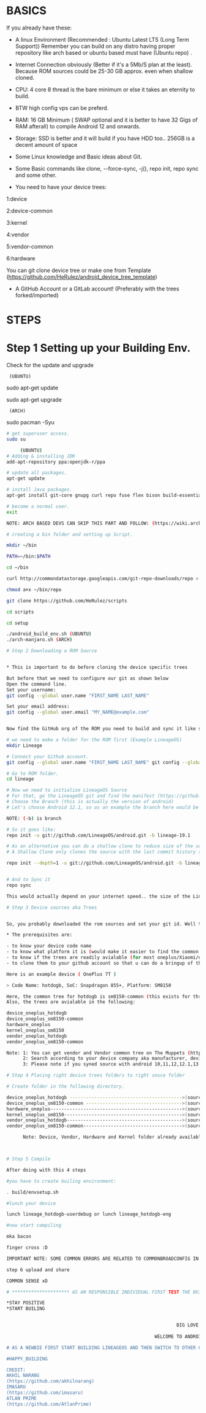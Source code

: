 # BASICS

If you already have these:

* A linux Environment (Recommended : Ubuntu Latest LTS (Long Term Support)) Remember you can build on any distro having proper repository like arch based or ubuntu based must have (Ubuntu repo)  .

* Internet Connection obviously (Better if it's a 5Mb/S plan at the least). Because ROM sources could be 25-30 GB approx. even when shallow cloned.

* CPU: 4 core 8 thread is the bare minimum or else it takes an eternity to build.

* BTW high config vps can be preferd.

* RAM: 16 GB Minimum ( SWAP optional and it is better to have 32 Gigs of RAM afterall) to compile Android 12 and onwards.

* Storage: SSD is better and it will build if you have HDD too.. 256GB is a decent amount of space

* Some Linux knowledge and Basic ideas about Git.

* Some Basic commands like clone, --force-sync, -j(), repo init, repo sync and some other.

* You need to have your device trees:

1:device

2:device-common

3:kernel

4:vendor

5:vendor-common

6:hardware

You can git clone device tree or make one from Template (https://github.com/HeRulez/android_device_tree_template) 

* A GitHub Account or a GitLab account! (Preferably with the trees forked/imported)

# STEPS

# Step 1 Setting up your Building Env.


Check for the update and upgrade

     (UBUNTU)
sudo apt-get update

sudo apt-get upgrade

     (ARCH)
sudo pacman -Syu

```bash
# get superuser access.
sudo su

     (UBUNTU)
# Adding & installing JDK
add-apt-repository ppa:openjdk-r/ppa

# update all packages.
apt-get update

# install Java packages.
apt-get install git-core gnupg curl repo fuse flex bison build-essential zip curl zlib1g-dev gcc-multilib g++-multilib libc6-dev-i386 lib32ncurses5-dev x11proto-core-dev libx11-dev lib32z1-dev libgl1-mesa-dev libxml2-utils xsltproc unzip fontconfig

# become a normal user.
exit

NOTE: ARCH BASED DEVS CAN SKIP THIS PART AND FOLLOW: (https://wiki.archlinux.org/title/android)

# creating a bin folder and setting up Script.

mkdir ~/bin

PATH=~/bin:$PATH

cd ~/bin

curl http://commondatastorage.googleapis.com/git-repo-downloads/repo > ~/bin/repo

chmod a+x ~/bin/repo

git clone https://github.com/HeRulez/scripts

cd scripts

cd setup

./android_build_env.sh (UBUNTU)
./arch-manjaro.sh (ARCH)

# Step 2 Downloading a ROM Source


* This is important to do before cloning the device specific trees

But before that we need to configure our git as shown below
Open the command line.
Set your username:
git config --global user.name "FIRST_NAME LAST_NAME"

Set your email address:
git config --global user.email "MY_NAME@example.com"


Now find the GitHub org of the ROM you need to build and sync it like shown below

# we need to make a folder for the ROM first (Example LineageOS)
mkdir Lineage

# Connect your Github account.
git config --global user.name "FIRST_NAME LAST_NAME" git config --global user.email "YOUR EMAIL"

# Go to ROM folder.
cd lineage

# Now we need to initialize LineageOS Source
# For that, go the LineageOS git and find the manifest (https://github.com/LineageOS/android this may vary from ROM to ROM)
# Choose the Branch (this is actually the version of android)
# Let's choose Android 12.1, so as an example the branch here would be "lineage-19.1"

NOTE: (-b) is branch

# So it goes like:
repo init -u git://github.com/LineageOS/android.git -b lineage-19.1

# As an alternative you can do a shallow clone to reduce size of the source..
# A Shallow Clone only clones the source with the last commit history specified

repo init --depth=1 -u git://github.com/LineageOS/android.git -b lineage-19.1


# And to Sync it
repo sync

This would actually depend on your internet speed.. the size of the LineageOS repo would be around 80-100 GB or more, probably

# Step 3 Device sources aka Trees


So, you probably downloaded the rom sources and set your git id. Well the next step is to find your device sources (Device Tree , Kernel Tree , Vendor Tree {And A Common Tree if available for both vendor and device})

* The prerequisites are:

- to know your device code name
- to know what platform it is (would make it easier to find the common trees)
- to know if the trees are readily avialable (for most oneplus/Xiaomi/etc.. devices its a true case scenario)
- to clone them to your github account so that u can do a bringup of the tree for the ROM

Here is an example device ( OnePlus 7T )

> Code Name: hotdogb, SoC: Snapdragon 855+, Platform: SM8150

Here, the common tree for hotdogb is sm8150-common (this exists for thr vendor too).
Also, the trees are avialable in the following:

device_oneplus_hotdogb
device_oneplus_sm8150-common
hardware_oneplus
kernel_oneplus_sm8150
vendor_oneplus_hotdogb
vendor_oneplus_sm8150-common

Note: 1: You can get vendor and Vendor common tree on The Muppets (https://github.com/TheMuppets)
      2: Search according to your device company aka manufacturer, device and device platform (common sense)
      3: Please note if you syned source with android 10,11,12,12.1,13 branch please import device, hardware, vendor and kernel according to android version or branch.

# Step 4 Placing right device trees folders to right souce folder

# Create folder in the following directory.

device_oneplus_hotdogb ----------------------------------------->(source/device/oneplus/hotdogb)
device_oneplus_sm8150-common ----------------------------------->(source/device/oneplus/sm8150-common)
hardware_oneplus------------------------------------------------>(source/hardware/oneplus)
kernel_oneplus_sm8150------------------------------------------->(source/kernel/oneplus/sm8150)
vendor_oneplus_hotdogb------------------------------------------>(source/vendor/oneplus/hotdogb)
vendor_oneplus_sm8150-common------------------------------------>(source/vendor/oneplus/sm8150-common)

      Note: Device, Vendor, Hardware and Kernel folder already available in Source directory you have to create folder or mkdir (oneplus and common) in the folders



# Step 5 Compile

After doing with this 4 steps

#you have to create builing environment:

. build/envsetup.sh

#lunch your device

lunch lineage_hotdogb-userdebug or lunch lineage_hotdogb-eng

#now start compiling

mka bacon

finger cross :D

IMPORTANT NOTE: SOME COMMON ERRORS ARE RELATED TO COMMONBROADCONFIG IN DEVICE-COMMON FOLDER AND ANDROID.BP FILES YOU NEED TO MODIFY IT ACCORDING TO THE ERRORS.....

step 6 upload and share

COMMON SENSE xD

# ********************* AS AN RESPONSIBLE INDIVIDUAL FIRST TEST THE BUILD YOURSELF IF IT BOOTS THEN SHARE, DONT! BUILD AND START SHARING WITH OTHERS IMMEDIATELY POSSIBLE CHANCES BRICKING OTHERS DEVICE.******************************

*STAY POSITIVE
*START BUILING


                                                              BIG LOVE FROM MY SIDE <3
                                                                       &
                                                      WELCOME TO ANDROID BUILDING COMMUNITY :'3          

# AS A NEWBIE FIRST START BUILDING LINEAGEOS AND THEN SWITCH TO OTHER CUSTOM ROMS THROUGH THIS METHOD YOU KNOW THE POSSBLE OUTCOME ERRORS AND WORKAROUND.

#HAPPY_BUILDING

CREDIT: 
AKHIL NARANG 
(https://github.com/akhilnarang)
IMASARU
(https://github.com/imasaru)
ATLAN PRIME
(https://github.com/AtlanPrime)





